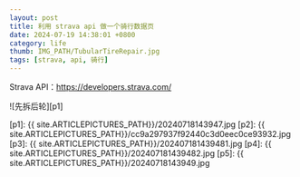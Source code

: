 ```yaml
---
layout: post
title: 利用 strava api 做一个骑行数据页
date: 2024-07-19 14:38:01 +0800
category: life
thumb: IMG_PATH/TubularTireRepair.jpg
tags: [strava, api, 骑行]
---
```




Strava API：https://developers.strava.com/





![先拆后轮][p1]



[p1]: {{ site.ARTICLEPICTURES_PATH}}/20240718143947.jpg
[p2]: {{ site.ARTICLEPICTURES_PATH}}/cc9a297937f92440c3d0eec0ce93932.jpg
[p3]: {{ site.ARTICLEPICTURES_PATH}}/202407181439481.jpg
[p4]: {{ site.ARTICLEPICTURES_PATH}}/202407181439482.jpg
[p5]: {{ site.ARTICLEPICTURES_PATH}}/20240718143949.jpg
